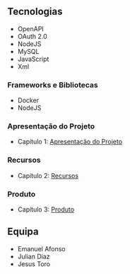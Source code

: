 ## Tecnologias
* OpenAPI
* OAuth 2.0
* NodeJS
* MySQL
* JavaScript
* Xml


### Frameworks e Bibliotecas
* Docker
* NodeJS


### Apresentação do Projeto
* Capítulo 1: [Apresentação do Projeto](doc/c1.md)
### Recursos
* Capítulo 2: [Recursos](doc/c2.md)
### Produto
* Capítulo 3: [Produto](doc/c3.md)


## Equipa

* Emanuel Afonso
* Julian Diaz
* Jesus Toro



